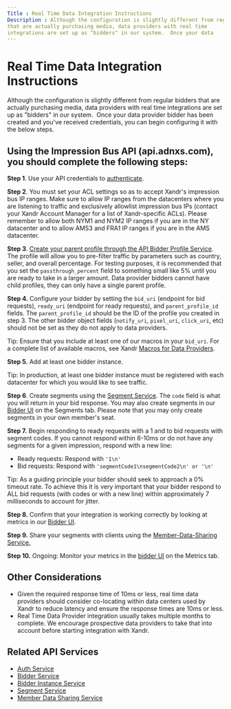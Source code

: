 ```yaml
---
Title : Real Time Data Integration Instructions
Description : Although the configuration is slightly different from regular bidders
that are actually purchasing media, data providers with real time
integrations are set up as "bidders" in our system.  Once your data
---
```



# Real Time Data Integration Instructions



Although the configuration is slightly different from regular bidders
that are actually purchasing media, data providers with real time
integrations are set up as "bidders" in our system.  Once your data
provider bidder has been created and you've received credentials, you
can begin configuring it with the below steps.



## Using the Impression Bus API (api.adnxs.com), you should complete the following steps:

**Step 1**. Use your API credentials to <a
href="https://docs.xandr.com/bundle/xandr-bidders/page/authentication-service.html"
class="xref" target="_blank">authenticate</a>.

**Step 2**. You must set your ACL settings so as to accept
Xandr's impression bus IP ranges. Make sure to
allow IP ranges from the datacenters where you are listening to traffic
and exclusively allowlist impression bus IPs (contact your
Xandr Account Manager for a list of
Xandr-specific ACLs). Please remember to allow
both NYM1 and NYM2 IP ranges if you are in the NY datacenter and to
allow AMS3 and FRA1 IP ranges if you are in the AMS datacenter.

**Step 3**. <a
href="https://docs.xandr.com/bundle/xandr-bidders/page/legacy-bidder-profile-service.html"
class="xref" target="_blank">Create your parent profile through the API
Bidder Profile Service</a>. The profile will allow you to pre-filter
traffic by parameters such as country, seller, and overall percentage.
For testing purposes, it is recommended that you set the
`passthrough_percent` field to something small like 5% until you are
ready to take in a larger amount. Data provider bidders cannot have
child profiles, they can only have a single parent profile.

**Step 4.** Configure your bidder by setting the `bid_uri` (endpoint for
bid requests), `ready_uri` (endpoint for ready requests), and
`parent_profile_id` fields. The `parent_profile_id` should be the ID of
the profile you created in step 3. The other bidder object fields
(`notify_uri`, `pixel_uri`, `click_uri`, etc) should not be set as they
do not apply to data providers.



Tip: Ensure that you include at least
one of our macros in your `bid_uri`. For a complete list of available
macros, see Xandr <a
href="https://docs.xandr.com/bundle/data-providers/page/xandr-macros-for-data-providers.html"
class="xref" target="_blank">Macros for Data Providers</a>.



**Step 5.** Add at least one bidder instance.



Tip: In production, at least one bidder
instance must be registered with each datacenter for which you would
like to see traffic.



**Step 6**. Create segments using the <a
href="https://docs.xandr.com/bundle/xandr-api/page/segment-service.html"
class="xref" target="_blank">Segment Service</a>. The `code` field is
what you will return in your bid response. You may also create segments
in our <a href="https://bidder.xandr.com/login" class="xref"
target="_blank">Bidder UI</a> on the Segments tab. Please note that you
may only create segments in your own member's seat.

**Step 7.** Begin responding to ready requests with a 1 and to bid
requests with segment codes. If you cannot respond within 8-10ms or do
not have any segments for a given impression, respond with a new line:

- Ready requests: Respond with `'1\n'` 
- Bid requests: Respond with `'segmentCode1\nsegmentCode2\n' or '\n'` 



Tip: As a guiding principle your bidder
should seek to approach a 0% timeout rate. To achieve this it is very
important that your bidder respond to ALL bid requests (with codes or
with a new line) within approximately 7 milliseconds to account for
jitter.



**Step 8.** Confirm that your integration is working correctly by
looking at metrics in our
<a href="https://bidder.xandr.com/login" class="xref"
target="_blank">Bidder UI</a>.

**Step 9.** Share your segments with clients using the <a
href="https://docs.xandr.com/bundle/data-providers/page/member-data-sharing-service.html"
class="xref" target="_blank">Member-Data-Sharing Service.</a>

**Step 10.** Ongoing: Monitor your metrics in the
<a href="https://bidder.xandr.com/login" class="xref"
target="_blank">bidder UI</a> on the Metrics tab.





## Other Considerations



- Given the required response time of 10ms or less, real time data
  providers should consider co-locating within data centers used by
  Xandr to reduce latency and ensure the
  response times are 10ms or less.
- Real Time Data Provider integration usually takes multiple months to
  complete. We encourage prospective data providers to take that into
  account before starting integration with
  Xandr.







## Related API Services



- <a
  href="https://docs.xandr.com/bundle/xandr-bidders/page/authentication-service.html"
  class="xref" target="_blank">Auth Service</a>
- <a
  href="https://docs.xandr.com/bundle/xandr-bidders/page/bidder-service.html"
  class="xref" target="_blank">Bidder Service</a>
- <a
  href="https://docs.xandr.com/bundle/xandr-bidders/page/bidder-instance-service.html"
  class="xref" target="_blank">Bidder Instance Service</a>
- <a
  href="https://docs.xandr.com/bundle/xandr-api/page/segment-service.html"
  class="xref" target="_blank">Segment Service</a>
- <a
  href="https://docs.xandr.com/bundle/data-providers/page/member-data-sharing-service.html"
  class="xref" target="_blank">Member Data Sharing Service</a>








